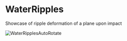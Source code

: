 # WaterRipples
Showcase of ripple deformation of a plane upon impact

![WaterRipplesAutoRotate](./ReadmeContent/WaterRipplesAutoRotate.gif)